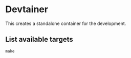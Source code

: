 # Devtainer
This creates a standalone container for the development.

## List available targets
```
make
```
